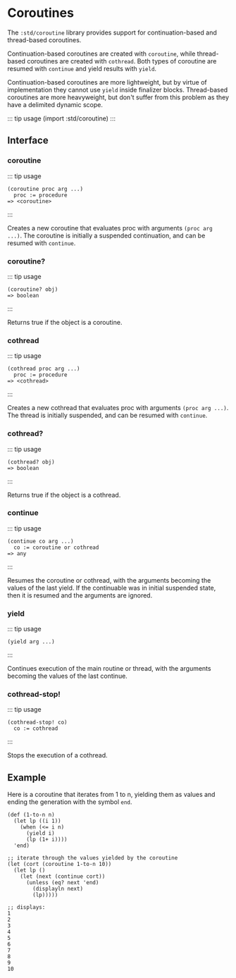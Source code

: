 # Coroutines

The `:std/coroutine` library provides support for continuation-based and thread-based coroutines.

Continuation-based coroutines are created with `coroutine`, while thread-based coroutines are
created with `cothread`. Both types of coroutine are resumed with `continue` and yield results
with `yield`.

Continuation-based coroutines are more lightweight, but by virtue of implementation they cannot
use `yield` inside finalizer blocks.
Thread-based coroutines are more heavyweight, but don't suffer from this problem as they have
a delimited dynamic scope.

::: tip usage
(import :std/coroutine)
:::

## Interface

### coroutine
::: tip usage
```
(coroutine proc arg ...)
  proc := procedure
=> <coroutine>
```
:::

Creates a new coroutine that evaluates proc with arguments `(proc arg ...)`.
The coroutine is initially a suspended continuation, and can be resumed
with `continue`.

### coroutine?
::: tip usage
```
(coroutine? obj)
=> boolean
```
:::

Returns true if the object is a coroutine.

### cothread
::: tip usage
```
(cothread proc arg ...)
  proc := procedure
=> <cothread>
```
:::

Creates a new cothread that evaluates proc with arguments `(proc arg ...)`.
The thread is initially suspended, and can be resumed with `continue`.

### cothread?
::: tip usage
```
(cothread? obj)
=> boolean
```
:::

Returns true if the object is a cothread.


### continue
::: tip usage
```
(continue co arg ...)
  co := coroutine or cothread
=> any
```
:::

Resumes the coroutine or cothread, with the arguments becoming the values of the last yield.
If the continuable was in initial suspended state, then it is resumed and the arguments are ignored.

### yield
::: tip usage
```
(yield arg ...)
```
:::

Continues execution of the main routine or thread, with the arguments becoming the values of the last continue.

### cothread-stop!
::: tip usage
```
(cothread-stop! co)
  co := cothread
```
:::

Stops the execution of a cothread.

## Example

Here is a coroutine that iterates from 1 to n, yielding them as values and ending the generation
with the symbol `end`.

```
(def (1-to-n n)
  (let lp ((i 1))
    (when (<= i n)
      (yield i)
      (lp (1+ i))))
  'end)

;; iterate through the values yielded by the coroutine
(let (cort (coroutine 1-to-n 10))
  (let lp ()
    (let (next (continue cort))
      (unless (eq? next 'end)
        (displayln next)
        (lp)))))

;; displays:
1
2
3
4
5
6
7
8
9
10
```
